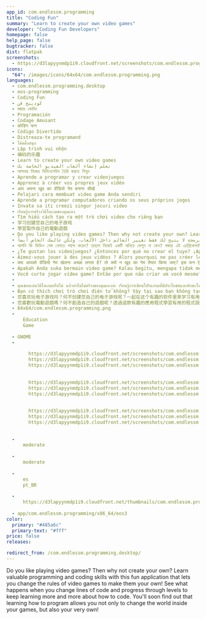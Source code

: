 ```yaml
---
app_id: com.endlessm.programming
title: "Coding Fun"
summary: "Learn to create your own video games"
developer: "Coding Fun Developers"
homepage: false
help_page: false
bugtracker: false
dist: flatpak
screenshots:
  - https://d3lapyynmdp1i9.cloudfront.net/screenshots/com.endlessm.programming/C/com.endlessm.programming-screenshot1.jpg
icons:
  "64": /images/icons/64x64/com.endlessm.programming.png
languages:
  - com.endlessm.programming.desktop
  - eos-programming
  - Coding Fun
  - كودينج فن
  - মজার কোডিং
  - Programación
  - Codage Amusant
  - कोडिंग फन
  - Código Divertido
  - Distreaza-te programand
  - โค้ดดิ้งสนุก
  - Lập trình vui nhộn
  - 编码的乐趣
  - Learn to create your own video games
  - تعلم إنشاء ألعاب الفيديو الخاصة بك
  - আপনার নিজের ভিডিওগেইম তৈরি করতে শিখুন
  - Aprende a programar y crear videojuegos
  - Apprenez à créer vos propres jeux vidéo
  - आप अपना खुद का वीडियो गेम बनाना सीखें
  - Pelajari cara membuat video game Anda sendiri
  - Aprende a programar computadores criando os seus próprios jogos
  - Invata sa iti creezi singur jocuri video
  - เรียนรู้การสร้างวิดีโอเกมของคุณเอง
  - Tìm hiểu cách tạo ra một trò chơi video cho riêng bạn
  - 学习创建您自己的电子游戏
  - 學習製作自己的電動遊戲
  - Do you like playing video games? Then why not create your own? Learn valuable programming and coding skills with this fun application that lets you change the rules of video games to make them your own! See what happens when you change lines of code and progress through levels to keep learning more and more about how to code. You'll soon find out that learning how to program allows you not only to change the world inside your games, but also your very own!
  - هل تحب ممارسة ألعاب الفيديو؟ فلماذا لا تنشيء تلك الخاصة بك؟ تعلم البرمجة القيمة ومهارات الترميز مع هذا التطبيق الممتع الذي يتيح لك تغيير قواعد ألعاب الفيديو لتستحوذ عليها! شاهد ماذا سيحدث عندما تغير سطور الأكواد وتتقدم عبر المستويات لتستمر في تعلم المزيد والمزيد عن كيفية كتابة التعليمات البرمجية. ستعرف قريباً أن تعلم كيفية البرمجة لا يتيح لك فقط تغيير العالم داخل الألعاب، ولكن عالمك الخاص أيضاً!
  - আপনি কি ভিডিও গেম খেলতে পছন্দ করেন? তাহলে নিজেই একটি বানিয়ে ফেলুন না কেন? মজার এই এ্যাপ্লিকেশনটি ব্যবহার করে প্রোগ্রামিং ও কোডিং-এর মূল্যবান দক্ষতা আয়ত্ত করুন, যা দিয়ে ভিডিও গেমের কলাকৌশল আপনার নিজের মতো বদলে ফেলতে পারবেন! কোডের একেকটি লাইন বদলে ফেললে কী হয় দেখুন এবং এভাবে বিভিন্ন স্তরে স্তরে কোডিংয়ের কলাকৌশল রপ্ত করুন। খুব শিগগিরই আপনি আবিষ্কার করবেন প্রোগ্রামিং করতে শিখে কেবলই গেমের ভেতরের বিশ্বকেই নয়, নিজের জীবনেও পরিবর্তন আনতে সক্ষম হচ্ছেন!
  - ¿Te gustan los videojuegos? ¿Entonces por qué no crear el tuyo? ¡Aprende a programar con este divertido programa que te permite cambiar las reglas de los videojuegos para hacerlos tuyos! Mira lo que sucede cuando cambias líneas de código y progresas a través de niveles para seguir aprendiendo más y más sobre cómo programar. Pronto te darás cuenta de que aprender a programar te permite no sólo cambiar el mundo dentro de tus juegos, ¡sino también el tuyo!
  - Aimez-vous jouer à des jeux vidéos ? Alors pourquoi ne pas créer le vôtre ? Acquérez des connaissances précieuses en programmation et en codage avec cette application amusante qui vous laisse changer les règles des jeux vidéos pour en faire des jeux de votre cru ! Observez ce qu’il se passe lorsque vous changez des lignes de code et progressez à travers les niveaux pour continuer à en apprendre de plus en plus sur le codage. Vous découvrirez rapidement qu’apprendre comment programmer ne vous permet pas seulement de changer le monde dans vos jeux, mais également de changer le vôtre !
  - क्या आपको वीडियो गेम खेलना अच्छा लगता है? तो क्यों न खुद का गेम तैयार किया जाए? इस फन ऐप्लिकेशन की मदद से महत्वपूर्ण प्रोग्रामिंग और कोडिंग की कुशलताएं सीखें जो आपको खुद का वीडियो गेम बनाने के लिए इसके नियमों को बदलने की सुविधा देता है! देखें कि क्या होता है जब आप कोड के लाइनों में फेरबदल करते हैं और कोड करने की विधि के बारे में अधिक से अधिक सीखते रहने के लिए लेवलों से होकर प्रगति करें। आप जल्द ही पाएंगे कि प्रोग्राम तैयार करना सीखने से आप न केवल अपने गेम्स के अंदर की दुनिया को बल्कि आप अपनी दुनिया भी बदलने में सक्षम होते हैं!
  - Apakah Anda suka bermain video game? Kalau begitu, mengapa tidak membuat video game Anda sendiri? Pelajari kemampuan programming dan coding yang berharga dengan aplikasi seru ini yang memungkinkan Anda untuk mengubah aturan main dalam video game dan menjadikannya ciptaan Anda sendiri! Lihat yang terjadi saat Anda mengubah kode dan maju melewati level demi level untuk terus belajar lebih banyak tentang kode. Anda akan segera mendapati bahwa dengan progamming Anda tidak hanya dapat mengubah dunia di dalam game Anda, tetapi juga dunia Anda sendiri!
  - Você curte jogar vídeo game? Então por que não criar um você mesmo? Aprenda habilidades diferenciadas de programação e códigos com este programa divertido que permite mudar as regras de jogos eletrônicos para torná-los só seus! Veja o que acontece quando você altera linhas de código e progride de nível para continuar aprendendo mais e mais sobre como fazer códigos. Você logo irá descobrir que aprender a programar permite que você não somente mude tudo dentro dos jogos, mas que também crie o seu!
  - 
  - คุณชอบเล่นวิดีโอเกมหรือไม่ แล้วทำไมไม่สร้างของคุณเองล่ะ เรียนรู้การเขียนโปรแกรมที่มีประโยชน์และทักษะโค้ดดิ้ง ด้วยแอพที่สนุกนี้ที่ช่วยให้คุณสามารถเปลี่ยนกฎของวิดีโอเกมจะทำให้เป็นของคุณเอง! ดูสิ่งที่เกิดขึ้นเมื่อคุณเปลี่ยนไลน์ของรหัสและความคืบหน้าผ่านระดับที่จะทำให้การเรียนรู้มากขึ้นเกี่ยวกับวิธีการรหัส ไม่นานคุณจะพบการเรียนรู้วิธีการเขียนโปรแกรมซึ่งคุณไม่เพียงจะเปลี่ยนโลกภายในเกมของคุณ แต่ยังเป็นตัวคุณเองมาก!
  - Bạn có thích chơi trò chơi điện tử không? Vậy tại sao bạn không tạo ra một trò cho riêng mình? Tìm hiểu những kỹ năng lập trình và mã hóa đáng giá với ứng dụng thú vị này sẽ giúp bạn thay đổi các quy tắc của trò chơi khiến trò chơi trở thành của riêng bạn! Hãy xem những gì sẽ xảy ra khi bạn thay đổi vài dòng mã và nâng cấp độ để tiếp tục học hỏi nhiều hơn về cách viết mã. Bạn sẽ sớm phát hiện ra rằng việc học lập trình cho phép bạn không chỉ thay đổi thế giới trong trò chơi của mình, mà còn theo cách của riêng bạn!
  - 您喜欢玩电子游戏吗？何不创建您自己的电子游戏呢？一起在这个有趣的软件里来学习有用的编程和编码技能吧，之后您就可以改变游戏规则让它们专属于您！随着学习的深入，您会发现小小的编码改变将会有大不同。编程不仅能让您改变游戏世界，还可以改变您自己的世界。
  - 您喜歡玩電動遊戲嗎？何不創造自己的遊戲呢？透過這款有趣的應用程式學習有用的程式設計及編寫程式碼的技巧，讓您改變電動遊戲的規則，變成自己專屬的遊戲！看看改變程式碼會發生什麼事，並通過關卡繼續進一步學習如何編寫程式碼。您很快就會發現，學習程式設計不僅能改變遊戲中的世界，也能改變您自己的！
  - 64x64/com.endlessm.programming.png
  - 
      Education
      Game
    
  - GNOME
  - 
      
        https://d3lapyynmdp1i9.cloudfront.net/screenshots/com.endlessm.programming/C/com.endlessm.programming-screenshot1.jpg
        https://d3lapyynmdp1i9.cloudfront.net/screenshots/com.endlessm.programming/es/com.endlessm.programming-screenshot1.jpg
        https://d3lapyynmdp1i9.cloudfront.net/screenshots/com.endlessm.programming/pt/com.endlessm.programming-screenshot1.jpg
      
      
        https://d3lapyynmdp1i9.cloudfront.net/screenshots/com.endlessm.programming/C/com.endlessm.programming-screenshot2.jpg
        https://d3lapyynmdp1i9.cloudfront.net/screenshots/com.endlessm.programming/es/com.endlessm.programming-screenshot2.jpg
        https://d3lapyynmdp1i9.cloudfront.net/screenshots/com.endlessm.programming/pt/com.endlessm.programming-screenshot2.jpg
      
      
        https://d3lapyynmdp1i9.cloudfront.net/screenshots/com.endlessm.programming/C/com.endlessm.programming-screenshot3.jpg
        https://d3lapyynmdp1i9.cloudfront.net/screenshots/com.endlessm.programming/es/com.endlessm.programming-screenshot3.jpg
        https://d3lapyynmdp1i9.cloudfront.net/screenshots/com.endlessm.programming/pt/com.endlessm.programming-screenshot3.jpg
      
    
  - 
      moderate
    
  - 
      moderate
    
  - 
      es
      pt_BR
    
  - 
      https://d3lapyynmdp1i9.cloudfront.net/thumbnails/com.endlessm.programming/com.endlessm.programming-thumb.jpg
    
  - app/com.endlessm.programming/x86_64/eos3
color:
  primary: "#485a6c"
  primary-text: "#fff"
price: false
releases:

redirect_from: /com.endlessm.programming.desktop/
---
```


<p>Do you like playing video games? Then why not create your own? Learn valuable programming and coding skills with this fun application that lets you change the rules of video games to make them your own! See what happens when you change lines of code and progress through levels to keep learning more and more about how to code. You'll soon find out that learning how to program allows you not only to change the world inside your games, but also your very own!</p>